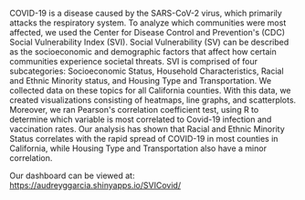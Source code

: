 COVID-19 is a disease caused by the SARS-CoV-2 virus, which primarily attacks the respiratory system. To analyze which communities were most affected, we used the Center for Disease Control and Prevention's (CDC) Social Vulnerability Index (SVI). Social Vulnerability (SV) can be described as the socioeconomic and demographic factors that affect how certain communities experience societal threats. SVI is comprised of four subcategories: Socioeconomic Status, Household Characteristics, Racial and Ethnic Minority status, and Housing Type and Transportation. We collected data on these topics for all California counties. With this data, we created visualizations consisting of heatmaps, line graphs, and scatterplots. Moreover, we ran Pearson's correlation coefficient test, using R to determine which variable is most correlated to Covid-19 infection and vaccination rates. Our analysis has shown that Racial and Ethnic Minority Status correlates with the rapid spread of COVID-19 in most counties in California, while Housing Type and Transportation also have a minor correlation.

Our dashboard can be viewed at:
https://audreyggarcia.shinyapps.io/SVICovid/
